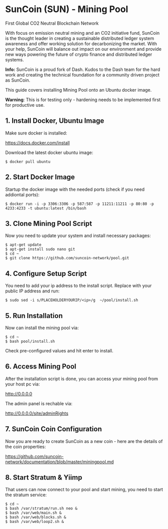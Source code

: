 # SunCoin (SUN) - Mining Pool

First Global CO2 Neutral Blockchain Network

With focus on emission neutral mining and an CO2 initiative fund, SunCoin  is the thought leader in creating a sustainable distributed ledger system awareness and offer working solution for decarbonizing the market. With your help, SunCoin will balance out impact on our environment and provide new ways powering the future of crypto finance and distributed ledger systems.

**Info:** SunCoin is a proud fork of Dash. Kudos to the Dash team for the hard work and creating the technical foundation for a community driven project as SunCoin.

This guide covers installing Mining Pool onto an Ubuntu docker image.

**Warning**: This is for testing only - hardening needs to be implemented first for productive use.

## 1. Install Docker, Ubuntu Image

Make sure docker is installed: 

https://docs.docker.com/install

Download the latest docker ubuntu image:

    $ docker pull ubuntu
    
## 2. Start Docker Image

Startup the docker image with the needed ports (check if you need addiontal ports):

    $ docker run -i -p 3306:3306 -p 587:587 -p 11211:11211 -p 80:80 -p 4233:4233 -t ubuntu:latest /bin/bash

## 3. Clone Mining Pool Script

Now you need to update your system and install necessary packages:

    $ apt-get update
    $ apt-get install sudo nano git
    $ cd ~
    $ git clone https://github.com/suncoin-network/pool.git
    
## 4. Configure Setup Script

You need to add your ip address to the install script. Replace **<ip>** with your public IP address and run:

    $ sudo sed -i s/PLACEHOLDERYOURIP/<ip>/g  ~/pool/install.sh
    
## 5. Run Installation

Now can install the mining pool via:

    $ cd ~
    $ bash pool/install.sh
    
Check pre-configured values and hit enter to install.


## 6. Access Mining Pool

After the installation script is done, you can access your mining pool from your host pc via: 

http://0.0.0.0  

The admin panel is rechable via:

http://0.0.0.0/site/adminRights

## 7. SunCoin Coin Configuration

Now you are ready to create SunCoin as a new coin - here are the details of the coin properties:

https://github.com/suncoin-network/documentation/blob/master/miningpool.md

## 8. Start Stratum & Yiimp

That users can now connect to your pool and start mining, you need to start the stratum service:

    $ cd ~
    $ bash /var/stratum/run.sh neo &
    $ bash /var/web/main.sh &
    $ bash /var/web/blocks.sh &
    $ bash /var/web/loop2.sh &
    

